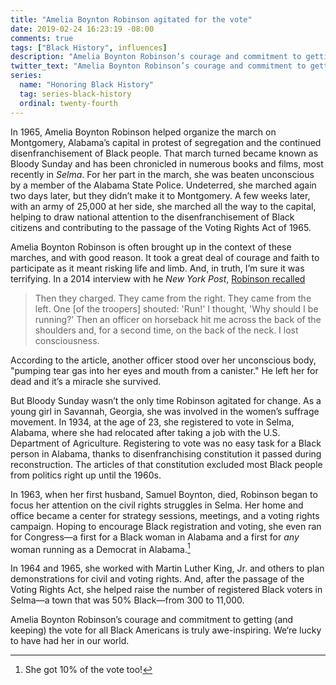 ```yaml
---
title: "Amelia Boynton Robinson agitated for the vote"
date: 2019-02-24 16:23:19 -08:00
comments: true
tags: ["Black History", influences]
description: "Amelia Boynton Robinson’s courage and commitment to getting (and keeping) the vote for all Black Americans is truly awe-inspiring"
twitter_text: "Amelia Boynton Robinson’s courage and commitment to getting (and keeping) the vote for all Black Americans is truly awe-inspiring"
series:
  name: "Honoring Black History"
  tag: series-black-history
  ordinal: twenty-fourth
---
```


In 1965, Amelia Boynton Robinson helped organize the march on Montgomery, Alabama’s capital in protest of segregation and the continued disenfranchisement of Black people. That march turned became known as Bloody Sunday and has been chronicled in numerous books and films, most recently in <cite>Selma</cite>. For her part in the march, she was beaten unconscious by a member of the Alabama State Police. Undeterred, she marched again two days later, but they didn’t make it to Montgomery. A few weeks later, with an army of 25,000 at her side, she marched all the way to the capital, helping to draw national attention to the disenfranchisement of Black citizens and contributing to the passage of the Voting Rights Act of 1965.

<!-- more -->

Amelia Boynton Robinson is often brought up in the context of these marches, and with good reason. It took a great deal of courage and faith to participate as it meant risking life and limb. And, in truth, I’m sure it was terrifying. In a 2014 interview with he <cite>New York Post</cite>, [Robinson recalled](https://nypost.com/2014/12/01/103-year-old-activist-i-was-almost-killed-fighting-for-freedom/) 

> Then they charged. They came from the right. They came from the left. One [of the troopers] shouted: 'Run!' I thought, 'Why should I be running?' Then an officer on horseback hit me across the back of the shoulders and, for a second time, on the back of the neck. I lost consciousness.

According to the article, another officer stood over her unconscious body, "pumping tear gas into her eyes and mouth from a canister." He left her for dead and it’s a miracle she survived.

But Bloody Sunday wasn’t the only time Robinson agitated for change. As a young girl in Savannah, Georgia, she was involved in the women’s suffrage movement. In 1934, at the age of 23, she registered to vote in Selma, Alabama, where she had relocated after taking a job with the U.S. Department of Agriculture. Registering to vote was no easy task for a Black person in Alabama, thanks to disenfranchising constitution it passed during reconstruction. The articles of that constitution excluded most Black people from politics right up until the 1960s.

In 1963, when her first husband, Samuel Boynton, died, Robinson began to focus her attention on the civil rights struggles in Selma. Her home and office became a center for strategy sessions, meetings, and a voting rights campaign. Hoping to encourage Black registration and voting, she even ran for Congress—a first for a Black woman in Alabama and a first for <em>any</em> woman running as a Democrat in Alabama.[^1]

[^1]: She got 10% of the vote too!

In 1964 and 1965, she worked with Martin Luther King, Jr. and others to plan demonstrations for civil and voting rights. And, after the passage of the Voting Rights Act, she helped raise the number of registered Black voters in Selma—a town that was 50% Black—from 300 to 11,000.

Amelia Boynton Robinson’s courage and commitment to getting (and keeping) the vote for all Black Americans is truly awe-inspiring. We‘re lucky to have had her in our world.